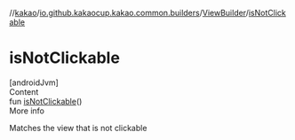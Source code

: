 //[kakao](../../../index.md)/[io.github.kakaocup.kakao.common.builders](../index.md)/[ViewBuilder](index.md)/[isNotClickable](is-not-clickable.md)



# isNotClickable  
[androidJvm]  
Content  
fun [isNotClickable](is-not-clickable.md)()  
More info  


Matches the view that is not clickable

  



